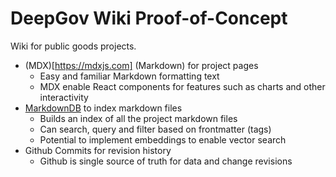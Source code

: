 # DeepGov Wiki Proof-of-Concept

Wiki for public goods projects.

- (MDX)[https://mdxjs.com] (Markdown) for project pages
  - Easy and familiar Markdown formatting text
  - MDX enable React components for features such as charts and other interactivity
- [MarkdownDB](https://github.com/datopian/markdowndb) to index markdown files
  - Builds an index of all the project markdown files
  - Can search, query and filter based on frontmatter (tags)
  - Potential to implement embeddings to enable vector search
- Github Commits for revision history
  - Github is single source of truth for data and change revisions
